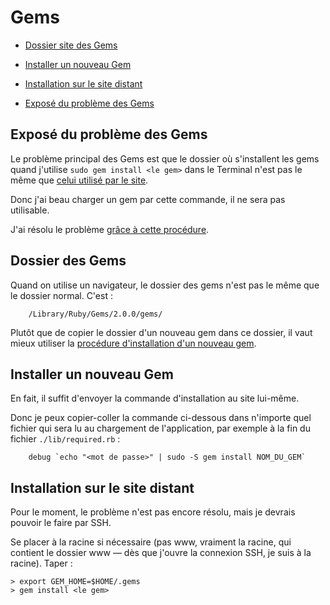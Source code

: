 # Gems


* [Dossier site des Gems](#dossierdesgems)
* [Installer un nouveau Gem](#installerunnouveaugem)
* [Installation sur le site distant](#installationsurlesitedistant)


* [Exposé du problème des Gems](#exposeduproblemedesgems)
<a name='exposeduproblemedesgems'></a>

## Exposé du problème des Gems

Le problème principal des Gems est que le dossier où s'installent les gems quand j'utilise `sudo gem install <le gem>` dans le Terminal n'est pas le même que [celui utilisé par le site](#dossierdesgems).

Donc j'ai beau charger un gem par cette commande, il ne sera pas utilisable.

J'ai résolu le problème [grâce à cette procédure](#installerunnouveaugem).

<a name='dossierdesgems'></a>

## Dossier des Gems

Quand on utilise un navigateur, le dossier des gems n'est pas le même que le dossier normal. C'est :

        /Library/Ruby/Gems/2.0.0/gems/

Plutôt que de copier le dossier d'un nouveau gem dans ce dossier, il vaut mieux utiliser la [procédure d'installation d'un nouveau gem](#installerunnouveaugem).



<a name='installerunnouveaugem'></a>

## Installer un nouveau Gem

En fait, il suffit d'envoyer la commande d'installation au site lui-même.

Donc je peux copier-coller la commande ci-dessous dans n'importe quel fichier qui sera lu au chargement de l'application, par exemple à la fin du fichier `./lib/required.rb` :

        debug `echo "<mot de passe>" | sudo -S gem install NOM_DU_GEM`

<a name='installationsurlesitedistant'></a>

## Installation sur le site distant

Pour le moment, le problème n'est pas encore résolu, mais je devrais pouvoir le faire par SSH.

Se placer à la racine si nécessaire (pas www, vraiment la racine, qui contient le dossier www — dès que j'ouvre la connexion SSH, je suis à la racine). Taper :

    > export GEM_HOME=$HOME/.gems
    > gem install <le gem>
